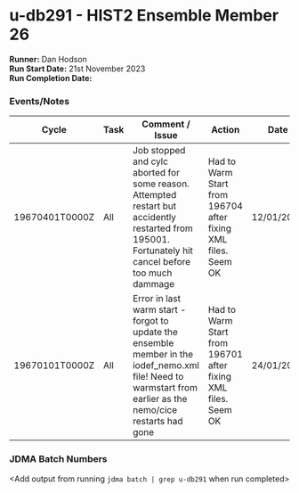 # u-db291 - HIST2 Ensemble Member 26

**Runner:**  Dan Hodson  
**Run Start Date:**  21st November 2023  
**Run Completion Date:**

### Events/Notes

| Cycle | Task | Comment / Issue | Action | Date |
| ---   | ---  | ---             | ---    | ---- |
| 19670401T0000Z    | All |  Job stopped and cylc aborted for some reason. Attempted restart but accidently restarted from 195001. Fortunately hit cancel before too much dammage        | Had to Warm Start from 196704 after fixing XML files. Seem OK  | 12/01/2024 |
| 19670101T0000Z    | All | Error in last warm start - forgot to update the ensemble member in the iodef_nemo.xml file! Need to warmstart from earlier as the nemo/cice restarts had gone  | Had to Warm Start from 196701 after fixing XML files. Seem OK  | 24/01/2024 |



### JDMA Batch Numbers

<Add output from running `jdma batch | grep u-db291` when run completed>

